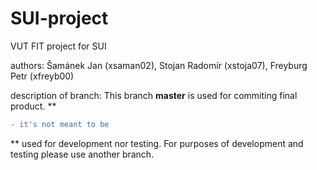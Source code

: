 # SUI-project
VUT FIT project for SUI


authors:
Šamánek Jan (xsaman02), Stojan Radomír (xstoja07), Freyburg Petr (xfreyb00)

description of branch:
This branch **master** is used for commiting final product. 
**
```diff
- it's not meant to be
```
**
used for development nor testing.
For purposes of development and testing please use another branch.
